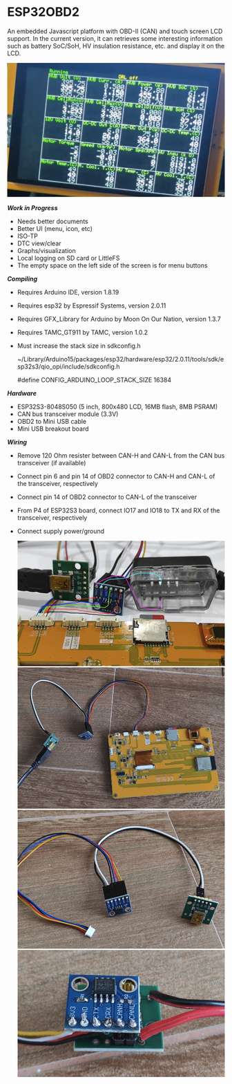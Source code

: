 # ESP32OBD2
An embedded Javascript platform with OBD-II (CAN) and touch screen LCD support.
In the current version, it can retrieves some interesting information such as 
battery SoC/SoH, HV insulation resistance, etc. and display it on the LCD.

  ![Wiring 1](docs/running.png)

***Work in Progress***
- Needs better documents
- Better UI (menu, icon, etc)
- ISO-TP
- DTC view/clear
- Graphs/visualization
- Local logging on SD card or LittleFS
- The empty space on the left side of the screen is for menu buttons

***Compiling***
- Requires Arduino IDE, version 1.8.19
- Requires esp32 by Espressif Systems, version 2.0.11
- Requires GFX_Library for Arduino by Moon On Our Nation, version 1.3.7
- Requires TAMC_GT911 by TAMC, version 1.0.2
- Must increase the stack size in sdkconfig.h
  
   ~/Library/Arduino15/packages/esp32/hardware/esp32/2.0.11/tools/sdk/esp32s3/qio_opi/include/sdkconfig.h
  
    #define CONFIG_ARDUINO_LOOP_STACK_SIZE 16384


***Hardware***
- ESP32S3-8048S050 (5 inch, 800x480 LCD, 16MB flash, 8MB PSRAM)
- CAN bus transceiver module (3.3V)
- OBD2 to Mini USB cable
- Mini USB breakout board

***Wiring***
- Remove 120 Ohm resister between CAN-H and CAN-L from the CAN bus transceiver (if available)
- Connect pin 6 and pin 14 of OBD2 connector to CAN-H and CAN-L of the transceiver, respectively
- Connect pin 14 of OBD2 connector to CAN-L of the transceiver
- From P4 of ESP32S3 board, connect IO17 and IO18 to TX and RX of the transceiver, respectively
- Connect supply power/ground

  ![Wiring 1](docs/wiring1.png)
  ![Wiring 2](docs/wiring2.png)
  ![Wiring 3](docs/wiring3.png)
  ![Wiring 4](docs/wiring4.png)
  
